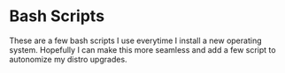 Bash Scripts
=====

These are a few bash scripts I use everytime I install a new operating system. Hopefully I can make this more seamless and add a few script to autonomize my distro upgrades.
